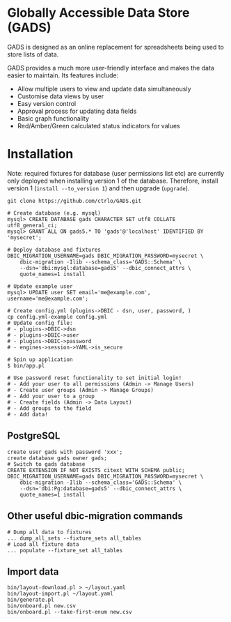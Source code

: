 Globally Accessible Data Store (GADS)
=====================================

GADS is designed as an online replacement for spreadsheets being used to store lists of data.

GADS provides a much more user-friendly interface and makes the data easier to maintain. Its features include:

- Allow multiple users to view and update data simultaneously
- Customise data views by user
- Easy version control
- Approval process for updating data fields
- Basic graph functionality
- Red/Amber/Green calculated status indicators for values

# Installation

Note: required fixtures for database (user permissions list etc) are currently
only deployed when installing version 1 of the database. Therefore, install
version 1 (```install --to_version 1```) and then upgrade (```upgrade```).

```
git clone https://github.com/ctrlo/GADS.git

# Create database (e.g. mysql)
mysql> CREATE DATABASE gads CHARACTER SET utf8 COLLATE utf8_general_ci;
mysql> GRANT ALL ON gads5.* TO 'gads'@'localhost' IDENTIFIED BY 'mysecret';

# Deploy database and fixtures
DBIC_MIGRATION_USERNAME=gads DBIC_MIGRATION_PASSWORD=mysecret \
    dbic-migration -Ilib --schema_class='GADS::Schema' \
    --dsn='dbi:mysql:database=gads5' --dbic_connect_attrs \
    quote_names=1 install

# Update example user
mysql> UPDATE user SET email='me@example.com', username='me@example.com';

# Create config.yml (plugins->DBIC - dsn, user, password, )
cp config.yml-example config.yml
# Update config file:
# - plugins->DBIC->dsn
# - plugins->DBIC->user
# - plugins->DBIC->password
# - engines->session->YAML->is_secure

# Spin up application
$ bin/app.pl

# Use password reset functionality to set initial login!
# - Add your user to all permissions (Admin -> Manage Users)
# - Create user groups (Admin -> Manage Groups)
# - Add your user to a group
# - Create fields (Admin -> Data Layout)
# - Add groups to the field
# - Add data!
```

## PostgreSQL

```
create user gads with password 'xxx';
create database gads owner gads;
# Switch to gads database
CREATE EXTENSION IF NOT EXISTS citext WITH SCHEMA public;
DBIC_MIGRATION_USERNAME=gads DBIC_MIGRATION_PASSWORD=mysecret \
    dbic-migration -Ilib --schema_class='GADS::Schema' \
    --dsn='dbi:Pg:database=gads5' --dbic_connect_attrs \
    quote_names=1 install
```

## Other useful dbic-migration commands
```
# Dump all data to fixtures
... dump_all_sets --fixture_sets all_tables
# Load all fixture data
... populate --fixture_set all_tables
```

## Import data
```
bin/layout-download.pl > ~/layout.yaml
bin/layout-import.pl ~/layout.yaml
bin/generate.pl
bin/onboard.pl new.csv
bin/onboard.pl --take-first-enum new.csv
```

